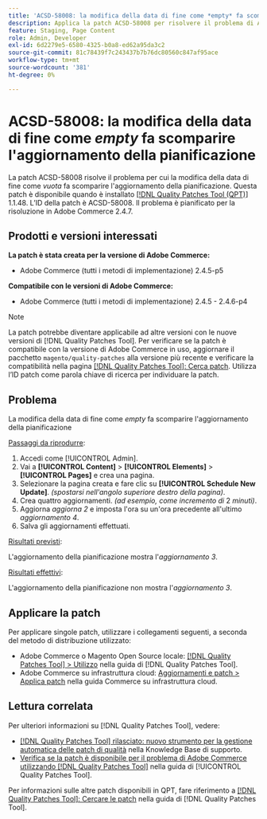 ```yaml
---
title: 'ACSD-58008: la modifica della data di fine come *empty* fa scomparire l’aggiornamento della pianificazione'
description: Applica la patch ACSD-58008 per risolvere il problema di Adobe Commerce, per cui la modifica della data di fine come *empty* fa scomparire l’aggiornamento della pianificazione.
feature: Staging, Page Content
role: Admin, Developer
exl-id: 6d2279e5-6580-4325-b0a8-ed62a95da3c2
source-git-commit: 81c78439f7c243437b7b76dc80560c847af95ace
workflow-type: tm+mt
source-wordcount: '381'
ht-degree: 0%

---
```


# ACSD-58008: la modifica della data di fine come *empty* fa scomparire l&#39;aggiornamento della pianificazione

La patch ACSD-58008 risolve il problema per cui la modifica della data di fine come *vuota* fa scomparire l&#39;aggiornamento della pianificazione. Questa patch è disponibile quando è installato [[!DNL Quality Patches Tool (QPT)]](https://experienceleague.adobe.com/en/docs/commerce-knowledge-base/kb/announcements/commerce-announcements/magento-quality-patches-released-new-tool-to-self-serve-quality-patches) 1.1.48. L’ID della patch è ACSD-58008. Il problema è pianificato per la risoluzione in Adobe Commerce 2.4.7.

## Prodotti e versioni interessati

**La patch è stata creata per la versione di Adobe Commerce:**

* Adobe Commerce (tutti i metodi di implementazione) 2.4.5-p5

**Compatibile con le versioni di Adobe Commerce:**

* Adobe Commerce (tutti i metodi di implementazione) 2.4.5 - 2.4.6-p4

>[!NOTE]
>
>La patch potrebbe diventare applicabile ad altre versioni con le nuove versioni di [!DNL Quality Patches Tool]. Per verificare se la patch è compatibile con la versione di Adobe Commerce in uso, aggiornare il pacchetto `magento/quality-patches` alla versione più recente e verificare la compatibilità nella pagina [[!DNL Quality Patches Tool]: Cerca patch](https://experienceleague.adobe.com/tools/commerce-quality-patches/index.html). Utilizza l’ID patch come parola chiave di ricerca per individuare la patch.

## Problema

La modifica della data di fine come *empty* fa scomparire l&#39;aggiornamento della pianificazione

<u>Passaggi da riprodurre</u>:

1. Accedi come [!UICONTROL Admin].
1. Vai a **[!UICONTROL Content]** > **[!UICONTROL Elements]** > **[!UICONTROL Pages]** e crea una pagina.
1. Selezionare la pagina creata e fare clic su **[!UICONTROL Schedule New Update]**. *(spostarsi nell&#39;angolo superiore destro della pagina)*.
1. Crea quattro aggiornamenti. *(ad esempio, come incremento di* 2 *minuti)*.
1. Aggiorna *aggiorna 2* e imposta l&#39;ora su un&#39;ora precedente all&#39;ultimo *aggiornamento 4*.
1. Salva gli aggiornamenti effettuati.

<u>Risultati previsti</u>:

L&#39;aggiornamento della pianificazione mostra l&#39;*aggiornamento 3*.

<u>Risultati effettivi</u>:

L&#39;aggiornamento della pianificazione non mostra l&#39;*aggiornamento 3*.

## Applicare la patch

Per applicare singole patch, utilizzare i collegamenti seguenti, a seconda del metodo di distribuzione utilizzato:

* Adobe Commerce o Magento Open Source locale: [[!DNL Quality Patches Tool] > Utilizzo](/help/tools/quality-patches-tool/usage.md) nella guida di [!DNL Quality Patches Tool].
* Adobe Commerce su infrastruttura cloud: [Aggiornamenti e patch > Applica patch](https://experienceleague.adobe.com/docs/commerce-cloud-service/user-guide/develop/upgrade/apply-patches.html) nella guida Commerce su infrastruttura cloud.

## Lettura correlata

Per ulteriori informazioni su [!DNL Quality Patches Tool], vedere:

* [[!DNL Quality Patches Tool] rilasciato: nuovo strumento per la gestione automatica delle patch di qualità](https://experienceleague.adobe.com/en/docs/commerce-knowledge-base/kb/announcements/commerce-announcements/magento-quality-patches-released-new-tool-to-self-serve-quality-patches) nella Knowledge Base di supporto.
* [Verifica se la patch è disponibile per il problema di Adobe Commerce utilizzando  [!DNL Quality Patches Tool]](/help/tools/quality-patches-tool/patches-available-in-qpt/check-patch-for-magento-issue-with-magento-quality-patches.md) nella guida di [!UICONTROL Quality Patches Tool].


Per informazioni sulle altre patch disponibili in QPT, fare riferimento a [[!DNL Quality Patches Tool]: Cercare le patch](https://experienceleague.adobe.com/tools/commerce-quality-patches/index.html) nella guida di [!DNL Quality Patches Tool].
